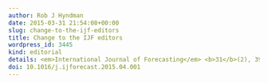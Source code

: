 ```yaml
---
author: Rob J Hyndman
date: 2015-03-31 21:54:08+00:00
slug: change-to-the-ijf-editors
title: Change to the IJF editors
wordpress_id: 3445
kind: editorial
details: <em>International Journal of Forecasting</em> <b>31</b>(2), 391
doi: 10.1016/j.ijforecast.2015.04.001
---
```

